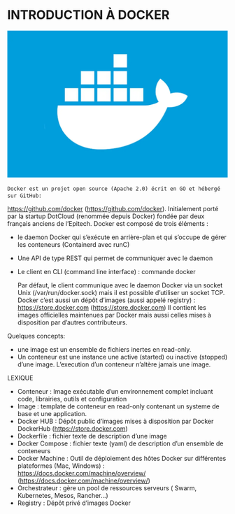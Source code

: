 # INTRODUCTION À DOCKER
![docker](https://github.com/daniel10027/DATA_ANALYST_3.20/blob/master/11507000.webp)

    Docker est un projet open source (Apache 2.0) écrit en GO et hébergé sur GitHub:
https://github.com/docker (https://github.com/docker).
Initialement porté par la startup DotCloud (renommée depuis Docker) fondée par
deux français anciens de l’Epitech.
Docker est composé de trois éléments :
- le daemon Docker qui s’exécute en arrière-plan et qui s’occupe de gérer les
conteneurs (Containerd avec runC)
- Une API de type REST qui permet de communiquer avec le daemon
- Le client en CLI (command line interface) : commande docker

    Par défaut, le client communique avec le daemon Docker via un socket Unix
(/var/run/docker.sock) mais il est possible d’utiliser un socket TCP.
Docker c’est aussi un dépôt d’images (aussi appelé registry) :
https://store.docker.com (https://store.docker.com)
Il contient les images officielles maintenues par Docker mais aussi celles mises à
disposition par d’autres contributeurs.

Quelques concepts:
- une image est un ensemble de fichiers inertes en read-only.
- Un conteneur est une instance une active (started) ou inactive (stopped) d’une
image. L’execution d’un conteneur n’altère jamais une image.


LEXIQUE
- Conteneur : Image exécutable d’un environnement complet incluant code,
librairies, outils et configuration
- Image : template de conteneur en read-only contenant un systeme de base et
une application.
- Docker HUB : Dépôt public d’images mises à disposition par Docker
DockerHub (https://store.docker.com)
- Dockerfile : fichier texte de description d’une image
- Docker Compose : fichier texte (yaml) de description d’un ensemble de
conteneurs
- Docker Machine : Outil de déploiement des hôtes Docker sur différentes
plateformes (Mac, Windows) : https://docs.docker.com/machine/overview/
(https://docs.docker.com/machine/overview/)
- Orchestrateur : gère un pool de ressources serveurs ( Swarm, Kubernetes,
Mesos, Rancher…)
- Registry : Dépôt privé d’images Docker

